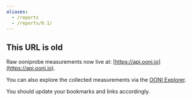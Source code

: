 ```yaml
---
aliases:
  - /reports
  - /reports/0.1/
---
```


## This URL is old

Raw ooniprobe measurements now live at:
[https://api.ooni.io](https://api.ooni.io).

You can also explore the collected measurements via the [OONI
Explorer](https://explorer.ooni.org/).

You should update your bookmarks and links accordingly.
